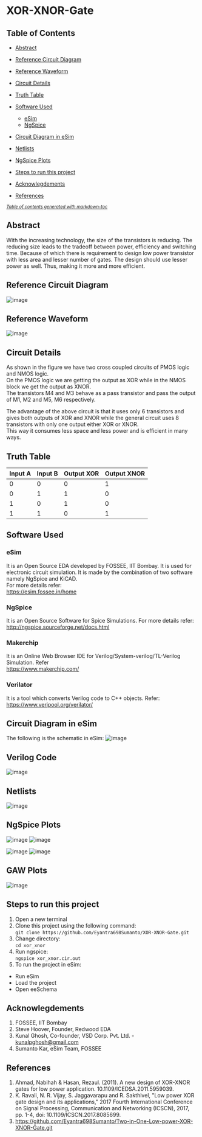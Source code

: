 # XOR-XNOR-Gate
## Table of Contents
- [Abstract](#abstract)
- [Reference Circuit Diagram](#reference-circuit-diagram)
- [Reference Waveform](#reference-waveform)
- [Circuit Details](#circuit-details)
- [Truth Table](#truth-table)
- [Software Used](#software-used)
  * [eSim](#esim)
  * [NgSpice](#ngspice)

- [Circuit Diagram in eSim](#circuit-diagram-in-esim)
- [Netlists](#netlists)
- [NgSpice Plots](#ngspice-plots)
- [Steps to run this project](#steps-to-run-this-project)
- [Acknowlegdements](#acknowlegdements)
- [References](#references)

<small><i><a href='http://ecotrust-canada.github.io/markdown-toc/'>Table of contents generated with markdown-toc</a></i></small>

## Abstract
With the increasing technology, the size of the transistors is
reducing. The reducing size leads to the tradeoff between
power, efficiency and switching time. Because of which
there is requirement to design low power transistor with less
area and lesser number of gates. The design should use
lesser power as well. Thus, making it more and more
efficient.
## Reference Circuit Diagram
![image](https://user-images.githubusercontent.com/58599984/152688334-fa3ad04d-e142-4dd1-a0cf-00fd13ca2d9e.png)
## Reference Waveform
![image](https://user-images.githubusercontent.com/58599984/152688402-29877a15-deb3-4dee-9bcc-2313851182de.png)
## Circuit Details
As shown in the figure we have two cross coupled
circuits of PMOS logic and NMOS logic.
</br>
On the PMOS logic we are getting the output as XOR
while in the NMOS block we get the output as XNOR.
</br>
The transistors M4 and M3 behave as a pass transistor
and pass the output of M1, M2 and M5, M6
respectively.
</br>

The advantage of the above circuit is that it uses only
6 transistors and gives both outputs of XOR and
XNOR while the general circuit uses 8 transistors with
only one output either XOR or XNOR.
</br>
This way it consumes less space and less power and is
efficient in many ways.
</br>
## Truth Table

| Input A  | Input B | Output XOR  | Output XNOR |
| ------------- | ------------- | ------------- | ------------- |
| 0  | 0 | 0  | 1 |
| 0  | 1 | 1| 0|
| 1  | 0 |1|0|
| 1 | 1 |0|1|
## Software Used
### eSim
It is an Open Source EDA developed by FOSSEE, IIT Bombay. It is used for electronic circuit simulation. It is made by the combination of two software namely NgSpice and KiCAD.
</br>
For more details refer:
</br>
https://esim.fossee.in/home
### NgSpice
It is an Open Source Software for Spice Simulations. For more details refer:
</br>
http://ngspice.sourceforge.net/docs.html
### Makerchip
It is an Online Web Browser IDE for Verilog/System-verilog/TL-Verilog Simulation. Refer
</br> https://www.makerchip.com/
### Verilator
It is a tool which converts Verilog code to C++ objects. Refer:
https://www.veripool.org/verilator/

## Circuit Diagram in eSim
The following is the schematic in eSim:
![image](https://user-images.githubusercontent.com/58599984/156439856-079de481-b68d-4955-b9c9-6ff310c5de58.png)
## Verilog Code
![image](https://user-images.githubusercontent.com/58599984/156439904-bddbf2df-2c84-40cd-a7cc-d936715e1d96.png)

## Netlists
![image](https://user-images.githubusercontent.com/58599984/152695534-7d150279-55f1-4f62-a689-e7ca643a4266.png)
## NgSpice Plots
![image](https://user-images.githubusercontent.com/58599984/156440036-188911e0-9bb2-4d9f-b53d-878f5792d1c6.png)
![image](https://user-images.githubusercontent.com/58599984/156440082-c3f319ef-3224-4595-85e9-38bae135350f.png)

![image](https://user-images.githubusercontent.com/58599984/156439624-353c14ac-4216-4aa7-8207-64f4c287b2b7.png)
![image](https://user-images.githubusercontent.com/58599984/156439590-9371c62f-384b-42f8-9403-9704429d752d.png)
## GAW Plots
![image](https://user-images.githubusercontent.com/58599984/156439535-edb78fc7-a6e6-4178-864a-7cea5ea37e23.png)

## Steps to run this project
1. Open a new terminal
2. Clone this project using the following command:</br>
```git clone https://github.com/Eyantra698Sumanto/XOR-XNOR-Gate.git ```</br>
3. Change directory:</br>
```cd xor_xnor```</br>
4. Run ngspice:</br>
```ngspice xor_xnor.cir.out```</br>
5. To run the project in eSim:

  - Run eSim</br>
  - Load the project</br>
  - Open eeSchema</br>
## Acknowlegdements
1. FOSSEE, IIT Bombay
2. Steve Hoover, Founder, Redwood EDA
3. Kunal Ghosh, Co-founder, VSD Corp. Pvt. Ltd. - kunalpghosh@gmail.com
4. Sumanto Kar, eSim Team, FOSSEE

## References
1. Ahmad, Nabihah & Hasan, Rezaul. (2011). A new design of XOR-XNOR gates for low power application. 10.1109/ICEDSA.2011.5959039. 
2. K. Ravali, N. R. Vijay, S. Jaggavarapu and R. Sakthivel, "Low power XOR gate design and its applications," 2017 Fourth International Conference on Signal Processing, Communication and Networking (ICSCN), 2017, pp. 1-4, doi: 10.1109/ICSCN.2017.8085699.
3. https://github.com/Eyantra698Sumanto/Two-in-One-Low-power-XOR-XNOR-Gate.git



